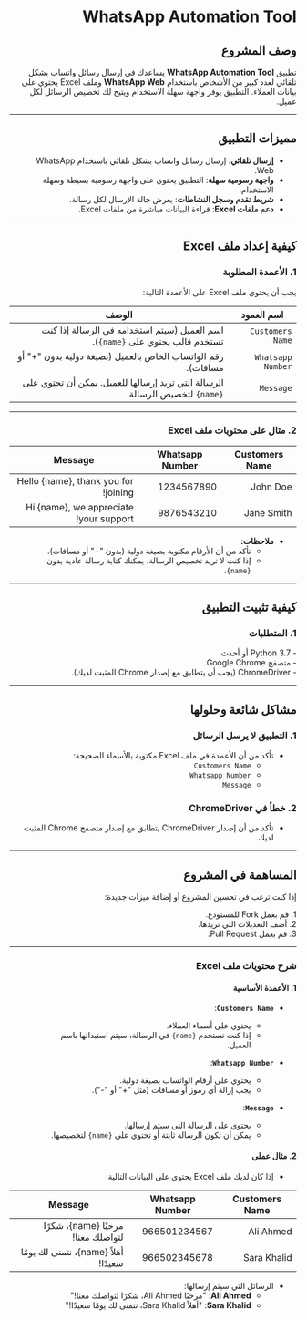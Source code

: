 
<div dir="rtl">

# WhatsApp Automation Tool

## **وصف المشروع**
تطبيق **WhatsApp Automation Tool** يساعدك في إرسال رسائل واتساب بشكل تلقائي لعدد كبير من الأشخاص باستخدام **WhatsApp Web** وملف Excel يحتوي على بيانات العملاء. التطبيق يوفر واجهة سهلة الاستخدام ويتيح لك تخصيص الرسائل لكل عميل.

---

## **مميزات التطبيق**
- **إرسال تلقائي**: إرسال رسائل واتساب بشكل تلقائي باستخدام WhatsApp Web.
- **واجهة رسومية سهلة**: التطبيق يحتوي على واجهة رسومية بسيطة وسهلة الاستخدام.
- **شريط تقدم وسجل النشاطات**: يعرض حالة الإرسال لكل رسالة.
- **دعم ملفات Excel**: قراءة البيانات مباشرة من ملفات Excel.

---

## **كيفية إعداد ملف Excel**

### **1. الأعمدة المطلوبة**
يجب أن يحتوي ملف Excel على الأعمدة التالية:

| **اسم العمود**       | **الوصف**                                                                 |
|-----------------------|---------------------------------------------------------------------------|
| `Customers Name`      | اسم العميل (سيتم استخدامه في الرسالة إذا كنت تستخدم قالب يحتوي على `{name}`). |
| `Whatsapp Number`     | رقم الواتساب الخاص بالعميل (بصيغة دولية بدون "+" أو مسافات).              |
| `Message`             | الرسالة التي تريد إرسالها للعميل. يمكن أن تحتوي على `{name}` لتخصيص الرسالة. |

---

### **2. مثال على محتويات ملف Excel**

| **Customers Name** | **Whatsapp Number** | **Message**                          |
|--------------------|---------------------|--------------------------------------|
| John Doe           | 1234567890         | Hello {name}, thank you for joining! |
| Jane Smith         | 9876543210         | Hi {name}, we appreciate your support! |

- **ملاحظات:**
  - تأكد من أن الأرقام مكتوبة بصيغة دولية (بدون "+" أو مسافات).
  - إذا كنت لا تريد تخصيص الرسالة، يمكنك كتابة رسالة عادية بدون `{name}`.

---

## **كيفية تثبيت التطبيق**

### **1. المتطلبات**
<div>
  - Python 3.7 أو أحدث.
</div>
<div>
  - متصفح Google Chrome.
</div>
<div>
  - ChromeDriver (يجب أن يتطابق مع إصدار Chrome المثبت لديك).
</div>




---

## **مشاكل شائعة وحلولها**


### **1. التطبيق لا يرسل الرسائل**
- تأكد من أن الأعمدة في ملف Excel مكتوبة بالأسماء الصحيحة:
  - `Customers Name`
  - `Whatsapp Number`
  - `Message`

### **2. خطأ في ChromeDriver**
- تأكد من أن إصدار ChromeDriver يتطابق مع إصدار متصفح Chrome المثبت لديك.

---

## **المساهمة في المشروع**
إذا كنت ترغب في تحسين المشروع أو إضافة ميزات جديدة:
<div>
1. قم بعمل Fork للمستودع.
</div>
<div>
2. أضف التعديلات التي تريدها.
</div>
<div>
3. قم بعمل Pull Request.
</div>

---



### **شرح محتويات ملف Excel**

#### **1. الأعمدة الأساسية**
- **`Customers Name`**:
  - يحتوي على أسماء العملاء.
  - إذا كنت تستخدم `{name}` في الرسالة، سيتم استبدالها باسم العميل.

- **`Whatsapp Number`**:
  - يحتوي على أرقام الواتساب بصيغة دولية.
  - يجب إزالة أي رموز أو مسافات (مثل "+" أو "-").

- **`Message`**:
  - يحتوي على الرسالة التي سيتم إرسالها.
  - يمكن أن تكون الرسالة ثابتة أو تحتوي على `{name}` لتخصيصها.

#### **2. مثال عملي**
- إذا كان لديك ملف Excel يحتوي على البيانات التالية:

| **Customers Name** | **Whatsapp Number** | **Message**                          |
|--------------------|---------------------|--------------------------------------|
| Ali Ahmed          | 966501234567       | مرحبًا {name}، شكرًا لتواصلك معنا!  |
| Sara Khalid        | 966502345678       | أهلاً {name}، نتمنى لك يومًا سعيدًا! |

- الرسائل التي سيتم إرسالها:
  - **Ali Ahmed**: "مرحبًا Ali Ahmed، شكرًا لتواصلك معنا!"
  - **Sara Khalid**: "أهلاً Sara Khalid، نتمنى لك يومًا سعيدًا!"

</div>
